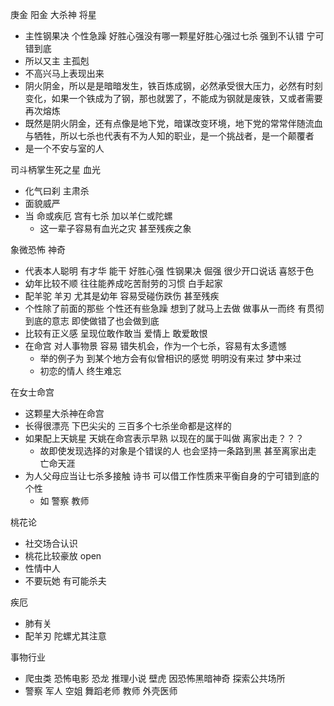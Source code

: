 庚金 阳金
大杀神
将星

- 主性钢果决 个性急躁 好胜心强没有哪一颗星好胜心强过七杀 强到不认错 宁可错到底
- 所以又主 主孤剋
- 不高兴马上表现出来
- 阴火阴金，所以是是暗暗发生，铁百炼成钢，必然承受很大压力，必然有时刻变化，如果一个铁成为了钢，那也就罢了，不能成为钢就是废铁，又或者需要再次熔炼
- 既然是阴火阴金，还有点像是地下党，暗谋改变环境，地下党的常常伴随流血与牺牲，所以七杀也代表有不为人知的职业，是一个挑战者，是一个颠覆者
- 是一个不安与室的人

司斗柄掌生死之星 血光

- 化气曰刹 主肃杀
- 面貌威严
- 当 命或疾厄 宫有七杀 加以羊仁或陀螺
  - 这一辈子容易有血光之灾 甚至残疾之象

象微恐怖 神奇

- 代表本人聪明 有才华 能干 好胜心强 性钢果决 倔强 很少开口说话 喜怒于色
- 幼年比较不顺 往往能养成吃苦耐劳的习惯 白手起家
- 配羊驼 羊刃 尤其是幼年 容易受碰伤跌伤 甚至残疾
- 个性除了前面的那些 个性还有些急躁 想到了就马上去做 做事从一而终 有贯彻到底的意志 即使做错了也会做到底
- 比较有正义感 呈现位敢作敢当 爱情上 敢爱敢恨
- 在命宫 对人事物景 容易 错失机会，作为一个七杀，容易有太多遗憾
  - 举的例子为 到某个地方会有似曾相识的感觉 明明没有来过 梦中来过
  - 初恋的情人 终生难忘

在女士命宫

- 这颗星大杀神在命宫
- 长得很漂亮 下巴尖尖的 三百多个七杀坐命都是这样的
- 如果配上天姚星 天姚在命宫表示早熟 以现在的属于叫做 离家出走？？？
  - 故即使发现选择的对象是个错误的人 也会坚持一条路到黑 甚至离家出走 亡命天涯
- 为人父母应当让七杀多接触 诗书 可以借工作性质来平衡自身的宁可错到底的个性
  - 如 警察 教师

桃花论

- 社交场合认识
- 桃花比较豪放 open
- 性情中人
- 不要玩她 有可能杀夫

疾厄

- 肺有关
- 配羊刃 陀螺尤其注意

事物行业

- 爬虫类 恐怖电影 恐龙 推理小说 壁虎 因恐怖黑暗神奇 探索公共场所
- 警察 军人 空姐 舞蹈老师 教师 外壳医师
